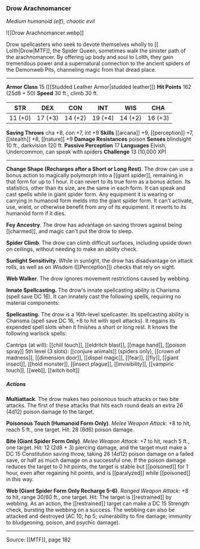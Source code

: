 ### Drow Arachnomancer
_Medium humanoid (elf), chaotic evil_

![[Drow Arachnomancer.webp]]

Drow spellcasters who seek to devote themselves wholly to [[ Lolth|Drow|MTF]], the Spider Queen, sometimes walk the sinister path of the arachnomancer. By offering up body and soul to Lolth, they gain tremendous power and a supernatural connection to the ancient spiders of the Demonweb Pits, channeling magic from that dread place.



---

**Armor Class** 15 ([[Studded Leather Armor|studded leather]])
**Hit Points** 162 (25d8 + 50)
**Speed** 30 ft., climb 30 ft.

| STR     | DEX     | CON     | INT     | WIS     | CHA     |
|---------|---------|---------|---------|---------|---------|
| 11 (+0) | 17 (+3) | 14 (+2) | 19 (+4) | 14 (+2) | 16 (+3) |

**Saving Throws** cha +8, con +7, int +9
**Skills** [[arcana]] +9, [[perception]] +7, [[stealth]] +8, [[nature]] +9
**Damage Resistances** poison
**Senses** blindsight 10 ft., darkvision 120 ft.
**Passive Perception** 17
**Languages** Elvish, Undercommon, can speak with spiders
**Challenge** 13 (10,000 XP)

---

**Change Shape (Recharges after a Short or Long Rest)**. The drow can use a bonus action to magically polymorph into a [[giant spider]], remaining in that form for up to 1 hour. It can revert to its true form as a bonus action. Its statistics, other than its size, are the same in each form. It can speak and cast spells while in giant spider form. Any equipment it is wearing or carrying in humanoid form melds into the giant spider form. It can't activate, use, wield, or otherwise benefit from any of its equipment. It reverts to its humanoid form if it dies.

**Fey Ancestry**. The drow has advantage on saving throws against being [[charmed]], and magic can't put the drow to sleep.

**Spider Climb**. The drow can climb difficult surfaces, including upside down on ceilings, without needing to make an ability check.

**Sunlight Sensitivity**. While in sunlight, the drow has disadvantage on attack rolls, as well as on Wisdom ([[Perception]]) checks that rely on sight.

**Web Walker**. The drow ignores movement restrictions caused by webbing.

**Innate Spellcasting.** The drow's innate spellcasting ability is Charisma (spell save DC 16). It can innately cast the following spells, requiring no material components:

**Spellcasting.** The drow is a 16th-level spellcaster. Its spellcasting ability is Charisma (spell save DC 16, +8 to hit with spell attacks). It regains its expended spell slots when it finishes a short or long rest. It knows the following warlock spells:

Cantrips (at will): [[chill touch]], [[eldritch blast]], [[mage hand]], [[poison spray]]
5th level (3 slots): [[conjure animals]] (spiders only), [[crown of madness]], [[dimension door]], [[dispel magic]], [[fear]], [[fly]], [[giant insect]], [[hold monster]], [[insect plague]], [[invisibility]], [[vampiric touch]], [[web]], [[witch bolt]]

##### Actions
**Multiattack**. The drow makes two poisonous touch attacks or two bite attacks. The first of these attacks that hits each round deals an extra 26 (4d12) poison damage to the target.

**Poisonous Touch (Humanoid Form Only)**. _Melee Weapon Attack:_ +8 to hit, reach 5 ft., one target. Hit: 28 (8d6) poison damage.

**Bite (Giant Spider Form Only)**. _Melee Weapon Attack:_ +7 to hit, reach 5 ft., one target. Hit: 12 (2d8 + 3) piercing damage, and the target must make a DC 15 Constitution saving throw, taking 26 (4d12) poison damage on a failed save, or half as much damage on a successful one. If the poison damage reduces the target to 0 hit points, the target is stable but [[poisoned]] for 1 hour, even after regaining hit points, and is [[paralyzed]] while [[poisoned]] in this way.

**Web (Giant Spider Form Only Recharge 5–6)**. _Ranged Weapon Attack:_ +8 to hit, range 30/60 ft., one target. Hit: The target is [[restrained]] by webbing. As an action, the [[restrained]] target can make a DC 15 Strength check, bursting the webbing on a success. The webbing can also be attacked and destroyed (AC 10; hp 5; vulnerability to fire damage; immunity to bludgeoning, poison, and psychic damage).


---

Source: [[MTF]], page 182